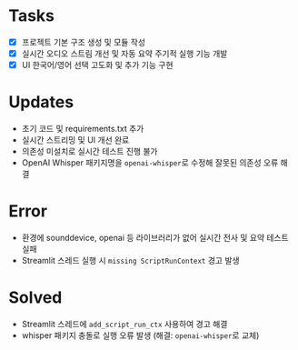 # Tasks
- [x] 프로젝트 기본 구조 생성 및 모듈 작성
- [x] 실시간 오디오 스트림 개선 및 자동 요약 주기적 실행 기능 개발
- [x] UI 한국어/영어 선택 고도화 및 추가 기능 구현

# Updates
- 초기 코드 및 requirements.txt 추가
- 실시간 스트리밍 및 UI 개선 완료
- 의존성 미설치로 실시간 테스트 진행 불가
- OpenAI Whisper 패키지명을 `openai-whisper`로 수정해 잘못된 의존성 오류 해결

# Error
- 환경에 sounddevice, openai 등 라이브러리가 없어 실시간 전사 및 요약 테스트 실패
- Streamlit 스레드 실행 시 `missing ScriptRunContext` 경고 발생

# Solved
- Streamlit 스레드에 `add_script_run_ctx` 사용하여 경고 해결
- whisper 패키지 충돌로 실행 오류 발생 (해결: `openai-whisper`로 교체)
